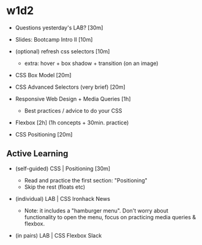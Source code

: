
# w1d2


- Questions yesterday's LAB? [30m]

- Slides: Bootcamp Intro II [10m]

- (optional) refresh css selectors [10m]
  - extra: hover + box shadow + transition (on an image)

- CSS Box Model [20m]

- CSS Advanced Selectors (very brief) [20m]

- Responsive Web Design + Media Queries [1h]
  - Best practices / advice to do your CSS

- Flexbox [2h] (1h concepts + 30min. practice)

- CSS Positioning  [20m]




## Active Learning

- (self-guided) CSS | Positioning [30m]
  - Read and practice the first section: "Positioning"
  - Skip the rest (floats etc)

- (individual) LAB | CSS Ironhack News
  - Note: it includes a "hamburger menu". Don't worry about functionality to open the menu, focus on practicing media queries & flexbox.

- (in pairs) LAB | CSS Flexbox Slack


<!-- Note: both labs include a hamburger menu -->


